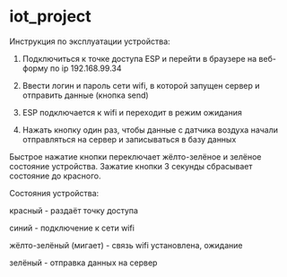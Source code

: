 # iot_project

Инструкция по эксплуатации устройства:

1) Подключиться к точке доступа ESP и перейти в браузере на веб-форму по ip 192.168.99.34

2) Ввести логин и пароль сети wifi, в которой запущен сервер и отправить данные (кнопка send)

3) ESP подключается к wifi и переходит в режим ожидания

4) Нажать кнопку один раз, чтобы данные с датчика воздуха начали отправляться на сервер и записываться в базу данных

Быстрое нажатие кнопки переключает жёлто-зелёное и зелёное состояние устройства. Зажатие кнопки 3 секунды сбрасывает состояние до красного.

Состояния устройства:

красный - раздаёт точку доступа

синий - подключение к сети wifi

жёлто-зелёный (мигает) - связь wifi установлена, ожидание

зелёный - отправка данных на сервер
